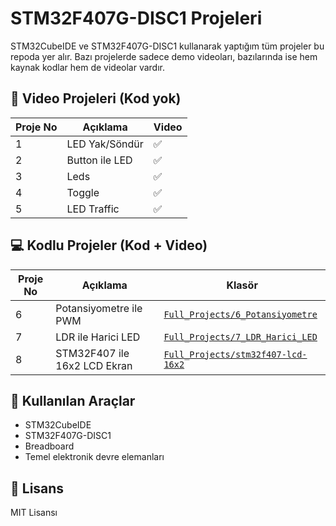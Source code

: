 # STM32F407G-DISC1 Projeleri

STM32CubeIDE ve STM32F407G-DISC1 kullanarak yaptığım tüm projeler bu repoda yer alır. Bazı projelerde sadece demo videoları, bazılarında ise hem kaynak kodlar hem de videolar vardır.

## 🎥 Video Projeleri (Kod yok)
| Proje No | Açıklama | Video |
|----------|----------|--------|
| 1 | LED Yak/Söndür | ✅ |
| 2 | Button ile LED | ✅ |
| 3 | Leds | ✅ |
| 4 | Toggle | ✅ |
| 5 | LED Traffic | ✅ |

## 💻 Kodlu Projeler (Kod + Video)
| Proje No | Açıklama | Klasör |
|----------|----------|--------|
| 6 | Potansiyometre ile PWM | [`Full_Projects/6_Potansiyometre`](./Full_Projects/6_Potansiyometre) |
| 7 | LDR ile Harici LED | [`Full_Projects/7_LDR_Harici_LED`](./Full_Projects/7_LDR_Harici_LED) |
| 8        | STM32F407 ile 16x2 LCD Ekran | [`Full_Projects/stm32f407-lcd-16x2`](./Full_Projects/stm32f407-lcd-16x2) |

## 🧰 Kullanılan Araçlar
- STM32CubeIDE
- STM32F407G-DISC1
- Breadboard
- Temel elektronik devre elemanları

## 📝 Lisans
MIT Lisansı
